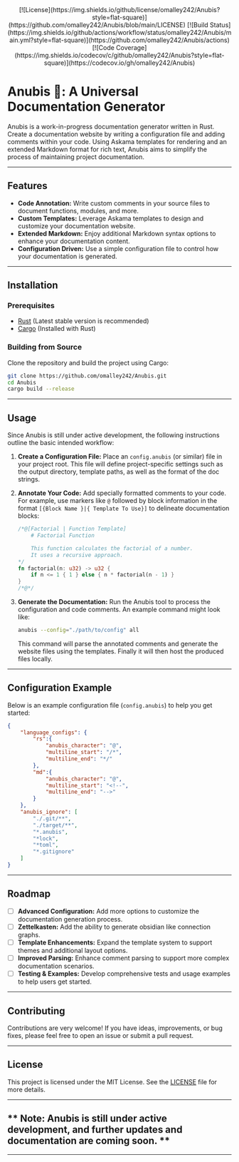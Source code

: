 
<center>
[![License](https://img.shields.io/github/license/omalley242/Anubis?style=flat-square)](https://github.com/omalley242/Anubis/blob/main/LICENSE)
[![Build Status](https://img.shields.io/github/actions/workflow/status/omalley242/Anubis/main.yml?style=flat-square)](https://github.com/omalley242/Anubis/actions)
[![Code Coverage](https://img.shields.io/codecov/c/github/omalley242/Anubis?style=flat-square)](https://codecov.io/gh/omalley242/Anubis)
</center>

# Anubis 🏺: A Universal Documentation Generator

Anubis is a work-in-progress documentation generator written in Rust.
Create a documentation website by writing a configuration file and adding comments within your code.
Using Askama templates for rendering and an extended Markdown format for rich text, Anubis aims to simplify the process of maintaining project documentation.

---

## Features

- **Code Annotation:** Write custom comments in your source files to document functions, modules, and more.
- **Custom Templates:** Leverage Askama templates to design and customize your documentation website.
- **Extended Markdown:** Enjoy additional Markdown syntax options to enhance your documentation content.
- **Configuration Driven:** Use a simple configuration file to control how your documentation is generated.

---

## Installation

### Prerequisites

- [Rust](https://www.rust-lang.org/tools/install) (Latest stable version is recommended)
- [Cargo](https://doc.rust-lang.org/cargo/getting-started/installation.html) (Installed with Rust)

### Building from Source

Clone the repository and build the project using Cargo:

```bash
git clone https://github.com/omalley242/Anubis.git
cd Anubis
cargo build --release
```

---

## Usage

Since Anubis is still under active development, the following instructions outline the basic intended workflow:

1. **Create a Configuration File:**
    Place an `config.anubis` (or similar) file in your project root.
    This file will define project-specific settings such as the output directory, template paths, as well as the format of the doc strings.

2. **Annotate Your Code:**
    Add specially formatted comments to your code. For example, use markers like `@` followed by block information in the format `[{Block Name }|{ Template To Use}]`
    to delineate documentation blocks:

    ```rust
    /*@[Factorial | Function Template]
        # Factorial Function

        This function calculates the factorial of a number.
        It uses a recursive approach.
    */
    fn factorial(n: u32) -> u32 {
        if n <= 1 { 1 } else { n * factorial(n - 1) }
    }
    /*@*/
    ```

3. **Generate the Documentation:**
   Run the Anubis tool to process the configuration and code comments. An example command might look like:

   ```bash
   anubis --config="./path/to/config" all
   ```

   This command will parse the annotated comments and generate the website files using the templates.
   Finally it will then host the produced files locally.

---

## Configuration Example

Below is an example configuration file (`config.anubis`) to help you get started:

```json
{
    "language_configs": {
        "rs":{
            "anubis_character": "@",
            "multiline_start": "/*",
            "multiline_end": "*/"
        },
        "md":{
            "anubis_character": "@",
            "multiline_start": "<!--",
            "multiline_end": "-->"
        }
    },
    "anubis_ignore": [
        "./.git/**",
        "./target/**",
        "*.anubis",
        "*lock",
        "*toml",
        "*.gitignore"
    ]
}
```

---

## Roadmap

- [ ] **Advanced Configuration:**   Add more options to customize the documentation generation process.
- [ ] **Zettelkasten:**             Add the ability to generate obsidian like connection graphs.
- [ ] **Template Enhancements:**    Expand the template system to support themes and additional layout options.
- [ ] **Improved Parsing:**         Enhance comment parsing to support more complex documentation scenarios.
- [ ] **Testing & Examples:**       Develop comprehensive tests and usage examples to help users get started.

---

## Contributing

Contributions are very welcome! If you have ideas, improvements, or bug fixes, please feel free to open an issue or submit a pull request.

---

## License

This project is licensed under the MIT License. See the [LICENSE](LICENSE) file for more details.


---

## ** Note: Anubis is still under active development, and further updates and documentation are coming soon. **

---
